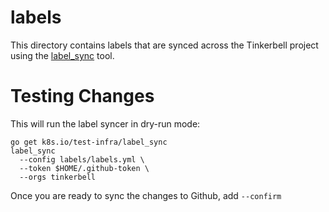 # labels

This directory contains labels that are synced across the Tinkerbell project using the [label_sync](https://github.com/kubernetes/test-infra/tree/master/label_sync) tool.

# Testing Changes

This will run the label syncer in dry-run mode:

```
go get k8s.io/test-infra/label_sync
label_sync
  --config labels/labels.yml \
  --token $HOME/.github-token \
  --orgs tinkerbell
```

Once you are ready to sync the changes to Github, add `--confirm`


